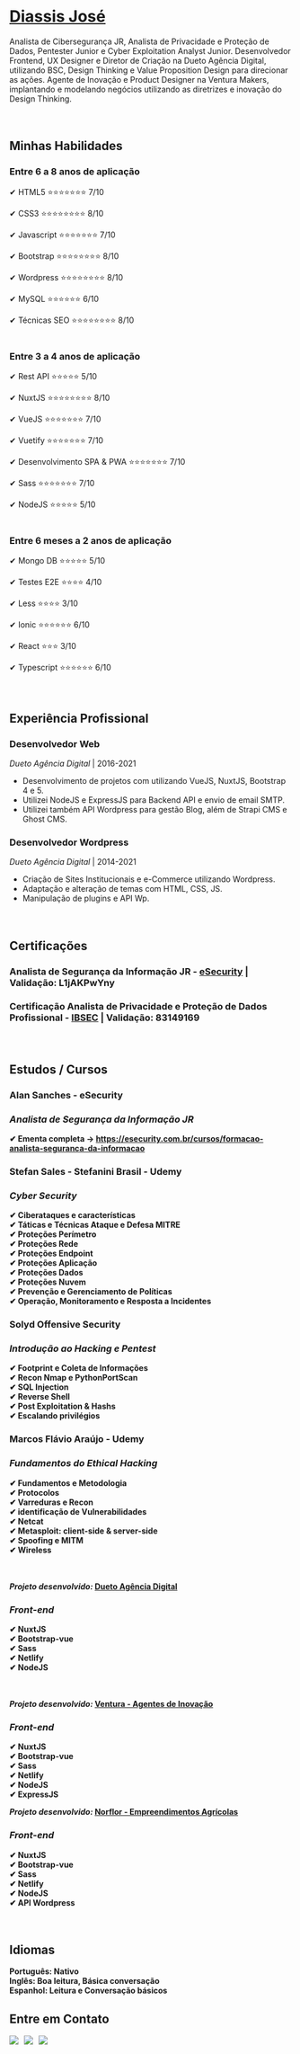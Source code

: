 
# <b>[Diassis José](https://www.linkedin.com/in/diassisjose/)</b>
Analista de Cibersegurança JR,  Analista de Privacidade e Proteção de Dados, Pentester Junior e Cyber Exploitation Analyst Junior.
Desenvolvedor Frontend, UX Designer e Diretor de Criação na Dueto Agência Digital, utilizando BSC, Design Thinking e Value Proposition Design para direcionar as ações.
Agente de Inovação e Product Designer na Ventura Makers, implantando e modelando negócios utilizando as diretrizes e inovação do Design Thinking.
<br><br><br>


## <b>Minhas Habilidades</b>
### **Entre 6 a 8 anos de aplicação**<br>
✔ HTML5 :star::star::star::star::star::star::star: 7/10<br>

✔ CSS3 :star::star::star::star::star::star::star::star: 8/10<br>

✔ Javascript :star::star::star::star::star::star::star: 7/10<br>

✔ Bootstrap :star::star::star::star::star::star::star::star: 8/10<br>

✔ Wordpress :star::star::star::star::star::star::star::star: 8/10<br>

✔ MySQL :star::star::star::star::star::star: 6/10<br>

✔ Técnicas SEO :star::star::star::star::star::star::star::star: 8/10<br><br>

### **Entre 3 a 4 anos de aplicação**<br>
✔ Rest API :star::star::star::star::star: 5/10<br>

✔ NuxtJS :star::star::star::star::star::star::star::star: 8/10<br>

✔ VueJS :star::star::star::star::star::star::star: 7/10<br>

✔ Vuetify :star::star::star::star::star::star::star: 7/10<br>

✔ Desenvolvimento SPA & PWA :star::star::star::star::star::star::star: 7/10<br>

✔ Sass :star::star::star::star::star::star::star: 7/10<br>

✔ NodeJS :star::star::star::star::star: 5/10<br><br>

### **Entre 6 meses a 2 anos de aplicação**<br>
✔ Mongo DB :star::star::star::star::star: 5/10<br>

✔ Testes E2E :star::star::star::star: 4/10<br>

✔ Less :star::star::star::star: 3/10<br>

✔ Ionic :star::star::star::star::star::star: 6/10<br>

✔ React :star::star::star: 3/10<br>

✔ Typescript :star::star::star::star::star::star: 6/10<br><br><br>


## <b>Experiência Profissional</b>
### **Desenvolvedor Web**<br>
_Dueto Agência Digital_ | 2016-2021<br>
* Desenvolvimento de projetos com utilizando VueJS, NuxtJS, Bootstrap 4 e 5. 
* Utilizei NodeJS e ExpressJS para Backend API e envio de email SMTP.
* Utilizei também API Wordpress para gestão Blog, além de Strapi CMS e Ghost CMS.

### **Desenvolvedor Wordpress**<br>
_Dueto Agência Digital_ | 2014-2021<br>
* Criação de Sites Institucionais e e-Commerce utilizando Wordpress.
* Adaptação e alteração de temas com HTML, CSS, JS. 
* Manipulação de plugins e API Wp.<br><br><br>

## <b>Certificações</b>
### <b>Analista de Segurança da Informação JR - <a href="https://ead.esecurity.com.br/mod/customcert/verify_certificate.php" target="_blank">eSecurity</a> | Validação: L1jAKPwYny</b>
### <b>Certificação Analista de Privacidade e Proteção de Dados Profissional - <a href="" target="_blank">IBSEC</a> | Validação: 83149169<br><br><br>

## <b>Estudos / Cursos</b>
### <b>Alan Sanches - eSecurity</b>
### _Analista de Segurança da Informação JR_
✔ Ementa completa -> https://esecurity.com.br/cursos/formacao-analista-seguranca-da-informacao<br>

### <b>Stefan Sales - Stefanini Brasil - Udemy</b>
### _Cyber Security_
✔ Ciberataques e características<br>
✔ Táticas e Técnicas Ataque e Defesa MITRE<br>
✔ Proteções Perímetro<br>
✔ Proteções Rede<br>
✔ Proteções Endpoint<br>
✔ Proteções Aplicação<br>
✔ Proteções Dados<br>
✔ Proteções Nuvem<br>
✔ Prevenção e Gerenciamento de Políticas<br>
✔ Operação, Monitoramento e Resposta a Incidentes<br>

### <b>Solyd Offensive Security</b>
### _Introdução ao Hacking e Pentest_
✔ Footprint e Coleta de Informações<br>
✔ Recon Nmap e PythonPortScan<br>
✔ SQL Injection<br>
✔ Reverse Shell<br>
✔ Post Exploitation & Hashs<br>
✔ Escalando privilégios<br>

### <b>Marcos Flávio Araújo - Udemy</b>
### _Fundamentos do Ethical Hacking_
✔ Fundamentos e Metodologia<br>
✔ Protocolos<br>
✔ Varreduras e Recon<br>
✔ identificação de Vulnerabilidades<br>
✔ Netcat<br>
✔ Metasploit: client-side & server-side<br>
✔ Spoofing e MITM<br>
✔ Wireless<br><br><br>


_Projeto desenvolvido:_ <b><a href="https://agenciadueto.netlify.app/" target="_blank">Dueto Agência Digital</a></b>
### _Front-end_
✔ NuxtJS<br>
✔ Bootstrap-vue<br>
✔ Sass<br>
✔ Netlify<br>
✔ NodeJS<br><br><br>

_Projeto desenvolvido:_ <b><a href="https://www.venturainova.com.br" target="_blank">Ventura - Agentes de Inovação</a></b>
### _Front-end_
✔ NuxtJS<br>
✔ Bootstrap-vue<br>
✔ Sass<br>
✔ Netlify<br>
✔ NodeJS<br>
✔ ExpressJS<br>

_Projeto desenvolvido:_ <b><a href="https://norflor.com.br" target="_blank">Norflor - Empreendimentos Agrícolas</a></b>
### _Front-end_
✔ NuxtJS<br>
✔ Bootstrap-vue<br>
✔ Sass<br>
✔ Netlify<br>
✔ NodeJS<br>
✔ API Wordpress<br><br><br>


## <b>Idiomas</b>
<b>Português:</b> Nativo<br>
<b>Inglês:</b> Boa leitura, Básica conversação<br>
<b>Espanhol:</b> Leitura e Conversação básicos<br>


## <b>Entre em Contato<b>

<a href="https://api.whatsapp.com/send?phone=5538997477820&text=Olá, te encontrei no Github!" target="_blank"><img src="https://img.shields.io/badge/WHATSAPP-(38)99747--7820-success/?style=for-the-badge&logo=whatsapp&logoColor=success"></a> &nbsp;
<a href="mailto: diassisjsfilho@gmail.com"><img src="https://img.shields.io/badge/Email-diassisjsfilho@gmail.com-lightgrey?style=for-the-badge&logo=Gmail&logoColor=white"></a> &nbsp;
<a href="https://linkedin.com/in/diassisjose" target="_blank"><img src="https://img.shields.io/badge/Linkedin-Diassis José-blue?style=for-the-badge&logo=Linkedin&logoColor=white"></a> &nbsp;
